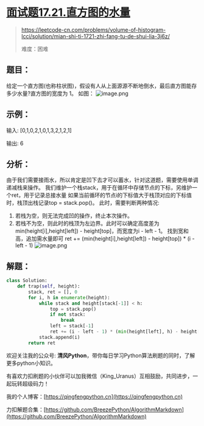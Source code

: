 # [面试题17.21.直方图的水量](https://leetcode-cn.com/problems/volume-of-histogram-lcci/solution/mian-shi-ti-1721-zhi-fang-tu-de-shui-lia-3j6z/)
> https://leetcode-cn.com/problems/volume-of-histogram-lcci/solution/mian-shi-ti-1721-zhi-fang-tu-de-shui-lia-3j6z/
>
> 难度：困难

## 题目：

给定一个直方图(也称柱状图)，假设有人从上面源源不断地倒水，最后直方图能存多少水量?直方图的宽度为 1。
如图：
![image.png](https://pic.leetcode-cn.com/1626677612-oIbZXL-image.png)

## 示例：

输入: [0,1,0,2,1,0,1,3,2,1,2,1]

输出: 6

## 分析：
由于我们需要接雨水，所以肯定是凹下去才可以蓄水，针对这道题，需要使用单调递减栈来操作。
我们维护一个栈stack，用于在循环中存储节点的下标，另维护一个ret，用于记录总接水量
如果当前循环的节点i的下标值大于栈顶对应的下标值时，栈顶出栈记录top = stack.pop()。
此时，需要判断两种情况:
1. 若栈为空，则无法完成凹的操作，终止本次操作。
2. 若栈不为空，则此时的栈顶为左边界。此时可以确定高度差为 min(height[i],height[left]) - height[top]，而宽度为i - left - 1。
   找到宽和高，追加需水量即可 ret += (min(height[i],height[left]) - height[top]) * (i - left - 1)
![image.png](https://pic.leetcode-cn.com/1626677463-EWYGZH-image.png)

## 解题：

```python
class Solution:
    def trap(self, height):
        stack, ret = [], 0
        for i, h in enumerate(height):
            while stack and height[stack[-1]] < h:
                top = stack.pop()
                if not stack:
                    break
                left = stack[-1]
                ret += (i - left - 1) * (min(height[left], h) - height[top])
            stack.append(i)
        return ret
```

欢迎关注我的公众号: **清风Python**，带你每日学习Python算法刷题的同时，了解更多python小知识。

有喜欢力扣刷题的小伙伴可以加我微信（King_Uranus）互相鼓励，共同进步，一起玩转超级码力！

我的个人博客：[https://qingfengpython.cn](https://qingfengpython.cn)

力扣解题合集：[https://github.com/BreezePython/AlgorithmMarkdown](https://github.com/BreezePython/AlgorithmMarkdown)
